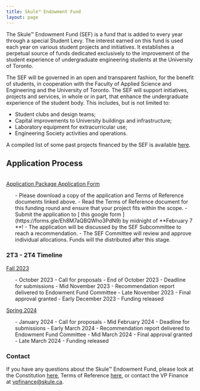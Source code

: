 ```yaml
---
title: Skule™ Endowment Fund
layout: page
---
```



The Skule™ Endowment Fund (SEF) is a fund that is added to every year through a special Student Levy. The interest earned on this fund is used each year on various student projects and initiatives. It establishes a perpetual source of funds dedicated exclusively to the improvement of the student experience of undergraduate engineering students at the University of Toronto.

The SEF will be governed in an open and transparent fashion, for the benefit of students, in cooperation with the Faculty of Applied Science and Engineering and the University of Toronto. The SEF will support initiatives, projects and services, in whole or in part, that enhance the undergraduate experience of the student body. This includes, but is not limited to:
- Student clubs and design teams;
- Capital improvements to University buildings and infrastructure;
- Laboratory equipment for extracurricular use;
- Engineering Society activities and operations.

A compiled list of some past projects financed by the SEF is available [here](https://drive.google.com/drive/u/3/folders/1xL_3wjVRcKnFvMFn17pkqiriw4kwnaNl).
<h2>Application Process</h2> <br> <a class="button is-primary" href="https://new.skule.ca/upload/finance/Special-Projects-Application-2T3-2T4.xlsx"> Application Package </a> <a class="button is-primary" href="https://docs.google.com/forms/d/e/1FAIpQLSdI9GVk59q4MyMYtCIylsDHgOeS-dHTfYJwkmGX5NJyimloXw/viewform"> Application Form </a> </br>
<ol>
- Please download a copy of the application and Terms of Reference documents linked above. 
- Read the Terms of Reference document for this funding round and ensure that your project fits within the scope. 
- Submit the application to [ this google form ](https://forms.gle/Eh8M7aQBQWho3PdN9) by midnight of **February 7 **! 
- The application will be discussed by the SEF Subcommittee to reach a recommendation.
- The SEF Committee will review and approve individual allocations. Funds will the distributed after this stage. 
</ol>
<h3> 2T3 - 2T4 Timeline </h3><u> Fall 2023 </u>
<ol>
- October 2023 - Call for proposals
- End of October 2023 - Deadline for submissions
- Mid November 2023 - Recommendation report delivered to Endowment Fund Committee
- Late November 2023 - Final approval granted
- Early December 2023 - Funding released
</ol><u> Spring 2024 </u>
<ol>
- January 2024 - Call for proposals
- Mid February 2024 - Deadline for submissions
- Early March 2024 - Recommendation report delivered to Endowment Fund Committee
- Mid March 2024 - Final approval granted
- Late March 2024 - Funding released
</ol>
<h3>Contact</h3>

If you have any questions about the Skule™ Endowment Fund, please look at the Constitution [here](../content/finance/SEF_Constitution.pdf), Terms of Reference [here](../content/finance/SEF_Terms_of_Reference.pdf), or contact the VP Finance at vpfinance@skule.ca.